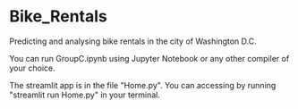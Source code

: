 # Bike_Rentals
Predicting and analysing bike rentals in the city of Washington D.C.

You can run GroupC.ipynb using Jupyter Notebook or any other compiler of your choice.

The streamlit app is in the file "Home.py". You can accessing by running "streamlit run Home.py" in your terminal.
